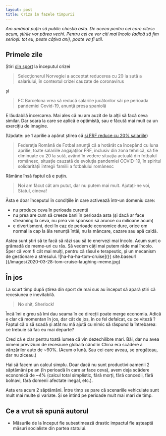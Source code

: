 ```yaml
---
layout: post
title: Criza în fazele timpurii
---
```


_Am amânat puțin să public chestia asta. De aceea pentru cei care citesc acum, știrile vor părea vechi. Pentru cei ce vor citi mai încolo (adică să fim serioși: tot eu, peste câțiva ani), poate va fi util._

## Primele zile

Știri [din sport](https://www.cronica.ro/depistat-pozitiv-cu-coronavirus-fostul-presedinte-al-realului-lorenzo-sans-a-decedat-sportul-lupta-cu-epidemia/) la începutul crizei

> Selecţionerul Norvegiei a acceptat reducerea cu 20 la sută a salariului, în contextul crizei cauzate de coronavirus

și

> FC Barcelona vrea să reducă salariile jucătorilor săi pe perioada pandemiei Covid-19, anunţă presa spaniolă

E lăudabilă încercarea. Mai ales că nu am auzit de la alții să facă ceva similar. Dar scara la care se aplică e optimistă, sau e făcută mai mult ca un exercițiu de imagine.

(Update: pe 1 aprilie a apărut știrea că [și FRF reduce cu 20% salariile](https://www.cronica.ro/frf-anunta-ca-a-redus-cu-20-salariile/))

> Federaţia Română de Fotbal anunţă că a hotărât ca începând cu luna aprilie, toate salariile angajaţilor FRF, inclusiv din zona tehnică, să fie diminuate cu 20 la sută, având în vedere situaţia actuală din fotbalul românesc, situaţie cauzată de evoluţia pandemiei COVID-19, în spiritul solidarităţii întregii familii a fotbalului românesc

Rămâne însă faptul că e puțin.

> Noi am făcut cât am putut, dar nu putem mai mult. Ajutați-ne voi, Statul, cineva!

Ăsta e doar începutul în condițiile în care activează într-un domeniu care:

- nu produce ceva în perioada curentă
- nu prea are cum să creeze bani în perioada asta (și dacă ar face streaming la ceva, nu prea vin sponsori să arunce cu milioane acum)
- e divertisment, deci în caz de perioade economice dure, orice om normal la cap la ăla renunță întâi, nu la mâncare, cazare sau apă caldă.

Astea sunt știri să te facă să râzi sau să te enervezi mai încolo.
Acum sunt o grămadă de meme-uri cu râs. Să vedem câți mai putem râde mai încolo. Sper că vom fi cât mai mulți, pentru că râsul e terapeutic, și un mecanism de gestionare a stresului.
![ha-ha-ha-tom-cruise]({{ site.baseurl }}/images/2020-03-28-tom-cruise-laughing-meme.jpg)

## În jos

La scurt timp după știrea din sport de mai sus au început să apară știri că recesiunea e inevitabilă.

> No shit, Sherlock!

Încă îmi e greu să îmi dau seama în ce direcții poate merge economia. Adică e clar că momentan în jos, dar cât de jos, în ce fel defalcat, cu ce viteză ? Faptul că o să scadă și atât nu mă ajută cu nimic să răspund la întrebarea: ce trebuie să fac eu mai departe?

Cred că e clar pentru toată lumea că vin dezechilibre mari. Băi, dar nu avea nimeni previziuni de recesiune globală când în China era scădere a vânzărilor auto de ~90%. (Acum o lună. Sau cei care aveau, se pregăteau, dar nu ziceau.)

Hai să facem un calcul simplu. Doar dacă nu sunt productivi oamenii 2 săptămâni pe an (în perioadă în care ar face ceva), avem deja scădere economică de ~4% (calcul total simplistic, fără morți, fără concedii, fără bolnavi, fără domenii afectate inegal, etc.).

Asta era acum 2 săptămâni. Între timp se pare că scenariile vehiculate sunt mult mai multe și variate. Și se întind pe perioade mult mai mari de timp.

## Ce a vrut să spună autorul

- Măsurile de la început fie subestimează drastic impactul fie așteaptă măsuri socialiste din partea statului.
